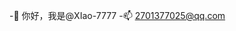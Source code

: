 -👋 你好，我是@XIao-7777
-📫 2701377025@qq.com

<!---
XIao-7777/XIao-7777是a ✨ special ✨ 存储库，因为它的“README.md”(此文件)出现在您的GitHub配置文件中。
您可以单击“预览”链接查看所做的更改。
--->

